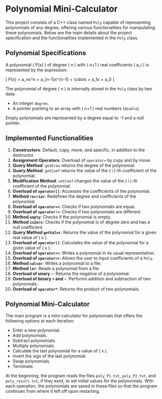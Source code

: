 # Polynomial Mini-Calculator

This project consists of a C++ class named `Poly` capable of representing polynomials of any degree, offering various functionalities for manipulating these polynomials. Below are the main details about the project specification and the functionalities implemented in the `Poly` class.

## Polynomial Specifications

A polynomial \( P(x) \) of degree \( n \) with \( n+1 \) real coefficients \( a_i \) is represented by the expression:

\[ P(x) = a_nx^n + a_{n-1}x^{n-1} + \cdots + a_1x + a_0 \]

The polynomial of degree \( n \) is internally stored in the `Poly` class by two data:
- An integer `degree`.
- A pointer pointing to an array with \( n+1 \) real numbers (`double`).

Empty polynomials are represented by a degree equal to -1 and a null pointer.

## Implemented Functionalities

1. **Constructors**: Default, copy, move, and specific, in addition to the destructor.
2. **Assignment Operators**: Overload of `operator=` by copy and by move.
3. **Query Method**: `getGrau` returns the degree of the polynomial.
4. **Query Method**: `getCoef` returns the value of the \( i \)-th coefficient of the polynomial.
5. **Modification Method**: `setCoef` changes the value of the \( i \)-th coefficient of the polynomial.
6. **Overload of `operator[]`**: Accesses the coefficients of the polynomial.
7. **Method `recriar`**: Redefines the degree and coefficients of the polynomial.
8. **Overload of `operator==`**: Checks if two polynomials are equal.
9. **Overload of `operator!=`**: Checks if two polynomials are different.
10. **Method `empty`**: Checks if the polynomial is empty.
11. **Method `isZero`**: Checks if the polynomial is of degree zero and has a null coefficient.
12. **Query Method `getValor`**: Returns the value of the polynomial for a given real value of \( x \).
13. **Overload of `operator()`**: Calculates the value of the polynomial for a given value of \( x \).
14. **Overload of `operator<<`**: Writes a polynomial in its usual representation.
15. **Overload of `operator>>`**: Allows the user to input coefficients of a `Poly`.
16. **Method `salvar`**: Writes a polynomial to a file.
17. **Method `ler`**: Reads a polynomial from a file.
18. **Overload of unary `-`**: Returns the negative of a polynomial.
19. **Overload of binary `+` and `-`**: Performs addition and subtraction of two polynomials.
20. **Overload of `operator*`**: Returns the product of two polynomials.

## Polynomial Mini-Calculator

The main program is a mini-calculator for polynomials that offers the following options at each iteration:
- Enter a new polynomial.
- Add polynomials.
- Subtract polynomials.
- Multiply polynomials.
- Calculate the last polynomial for a value of \( x \).
- Invert the sign of the last polynomial.
- Swap polynomials.
- Terminate.

At the beginning, the program reads the files `poly_P1.txt`, `poly_P2.txt`, and `poly_result.txt`, if they exist, to set initial values for the polynomials. With each operation, the polynomials are saved in these files so that the program continues from where it left off upon restarting.